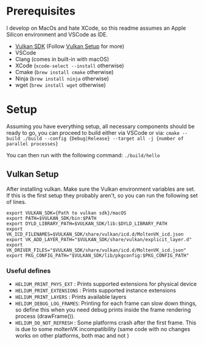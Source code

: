 
# Prerequisites #
I develop on MacOs and hate XCode, so this readme assumes an Apple Silicon environment and VSCode as IDE.
 - [Vulkan SDK](https://vulkan.lunarg.com/sdk/home) (Follow [Vulkan Setup](#Vulkan%20Setup) for more)
 - VSCode 
 - Clang (comes in built-in with macOS)
 - XCode (`xcode-select --install` otherwise)
 - Cmake (`brew install cmake` otherwise)
 - Ninja (`brew install ninja` otherwise)
 - wget (`brew install wget` otherwise)

# Setup #
Assuming you have everything setup, all necessary components should be ready to go, you can proceed to build either via VSCode or via:
```cmake --build ./build --config {Debug|Release} --target all -j {number of parallel processes}```

You can then run with the following command:
```./build/hello```


## Vulkan Setup ##
After installing vulkan. Make sure the Vulkan environment variables are set. If this is the first setup they probably aren't, so you can run the following set of lines.
<!---TODO: make bash script--->
```
export VULKAN_SDK={Path to vulkan sdk}/macOS
export PATH=$VULKAN_SDK/bin:$PATH
export DYLD_LIBRARY_PATH=$VULKAN_SDK/lib:$DYLD_LIBRARY_PATH
export VK_ICD_FILENAMES=$VULKAN_SDK/share/vulkan/icd.d/MoltenVK_icd.json
export VK_ADD_LAYER_PATH="$VULKAN_SDK/share/vulkan/explicit_layer.d"
export VK_DRIVER_FILES="$VULKAN_SDK/share/vulkan/icd.d/MoltenVK_icd.json"
export PKG_CONFIG_PATH="$VULKAN_SDK/lib/pkgconfig:$PKG_CONFIG_PATH"
```


### Useful defines ###
- `HELIUM_PRINT_PHYS_EXT` : Prints supported extensions for physical device
- `HELIUM_PRINT_EXTENSIONS` : Prints supported instance extensions
- `HELIUM_PRINT_LAYERS` : Prints available layers
- `HELIUM_DEBUG_LOG_FRAMES`: Printing for each frame can slow down things, so define this when you need debug prints inside the frame rendering process (drawFrame()).
- `HELIUM_DO_NOT_REFRESH` : Some platforms crash after the first frame. This is due to some moltenVK incompatibility (same code with no changes works on other platforms, both mac and not )